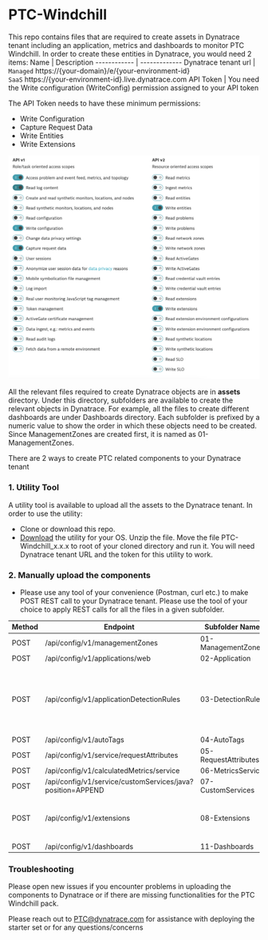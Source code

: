 # PTC-Windchill
This repo contains files that are required to create assets in Dynatrace tenant including an application, metrics and dashboards to monitor PTC Windchill.
In order to create these entities in Dynatrace, you would need 2 items:
Name | Description
------------ | -------------
Dynatrace tenant url | `Managed` https://{your-domain}/e/{your-environment-id}  <br/>`SaaS` https://{your-environment-id}.live.dynatrace.com
API Token | You need the Write configuration (WriteConfig) permission assigned to your API token  

The API Token needs to have these minimum permissions:
* Write Configuration
* Capture Request Data
* Write Entities
* Write Extensions

![GitHub Logo](/images/TokenPermissions.png)

All the relevant files required to create Dynatrace objects are in **assets** directory. Under this directory, subfolders are available to create the relevant objects in Dynatrace. For example, all the files to create different dashboards are under Dashboards directory. Each subfolder is prefixed by a numeric value to show the order in which these objects need to be created. Since ManagementZones are created first, it is named as 01-ManagementZones. 

There are 2 ways to create PTC related components to your Dynatrace tenant
### 1. Utility Tool

A utility tool is available to upload all the assets to the Dynatrace tenant. In order to use the utility:
* Clone or download this repo. 
* [Download](https://github.com/dynatrace-oss/PTC-Windchill/releases/latest) the utility for your OS. Unzip the file. Move the file PTC-Windchill_x.x.x to root of your cloned directory and run it. You will need Dynatrace tenant URL and the token for this utility to work.

### 2. Manually upload the components
* Please use any tool of your convenience (Postman, curl etc.) to make POST REST call to your Dynatrace tenant. Please use the tool of your choice to apply REST calls for all the files in a given subfolder.

  
Method | Endpoint | Subfolder Name | Notes
------------| ----------------------------------- | --------------- | -----------------------
POST | /api/config/v1/managementZones | 01-ManagementZones |
POST | /api/config/v1/applications/web | 02-Application |
POST | /api/config/v1/applicationDetectionRules | 03-DetectionRules | Replace the application id in the json with the application id 
POST | /api/config/v1/autoTags | 04-AutoTags | 
POST | /api/config/v1/service/requestAttributes | 05-RequestAttributes |  
POST | /api/config/v1/calculatedMetrics/service | 06-MetricsService |  
POST | /api/config/v1/service/customServices/java?position=APPEND | 07-CustomServices |
POST | /api/config/v1/extensions | 08-Extensions | Extensions require uploading of the zip file. 
POST | /api/config/v1/dashboards | 11-Dashboards

### Troubleshooting
Please open new issues if you encounter problems in uploading the components to Dynatrace or if there are missing functionalities for the PTC Windchill pack.


Please reach out to PTC@dynatrace.com for assistance with deploying the starter set or for any questions/concerns
